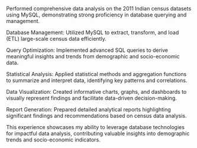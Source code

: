 

Performed comprehensive data analysis on the 2011 Indian census datasets using MySQL, demonstrating strong proficiency in database querying and management.

Database Management: Utilized MySQL to extract, transform, and load (ETL) large-scale census data efficiently.

Query Optimization: Implemented advanced SQL queries to derive meaningful insights and trends from demographic and socio-economic data.

Statistical Analysis: Applied statistical methods and aggregation functions to summarize and interpret data, identifying key patterns and correlations.

Data Visualization: Created informative charts, graphs, and dashboards to visually represent findings and facilitate data-driven decision-making.

Report Generation: Prepared detailed analytical reports highlighting significant findings and recommendations based on census data analysis.

This experience showcases my ability to leverage database technologies for impactful data analysis, contributing valuable insights into demographic trends and socio-economic indicators.
